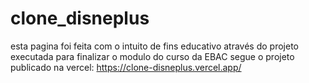# clone_disneplus
esta pagina foi feita com o intuito de fins educativo através do projeto executada para finalizar o modulo do curso da EBAC
segue o projeto publicado na vercel: https://clone-disneplus.vercel.app/
